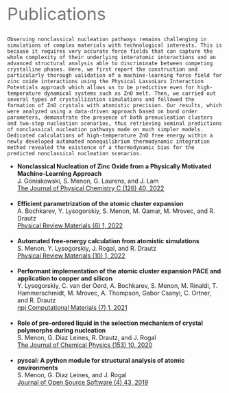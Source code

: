 
# ‎

<style type="text/css">
p {
   margin: 2px 0;
}
</style>

<p style="width:70%; font-size:40px; text-align:left; color:#757575">Publications</p>


```{dropdown} <p style="font-size:16px; font-family:Arial, sans-serif;">Nonclassical Nucleation of Zinc Oxide from a Physically Motivated Machine-Learning Approach</p> <p style="font-size:14px;font-family:Arial, sans-serif;"> J. Goniakowski, S. Menon, G. Laurens, and J. Lam </p> <a href=https://doi.org/10.1021/acs.jpcc.2c06341 style="font-size:12px">The Journal of Physical Chemistry C (126) 40, 2022 </a> 

Observing nonclassical nucleation pathways remains challenging in simulations of complex materials with technological interests. This is because it requires very accurate force fields that can capture the whole complexity of their underlying interatomic interactions and an advanced structural analysis able to discriminate between competing crystalline phases. Here, we first report the construction and particularly thorough validation of a machine-learning force field for zinc oxide interactions using the Physical LassoLars Interaction Potentials approach which allows us to be predictive even for high-temperature dynamical systems such as ZnO melt. Then, we carried out several types of crystallization simulations and followed the formation of ZnO crystals with atomistic precision. Our results, which were analyzed using a data-driven approach based on bond order parameters, demonstrate the presence of both prenucleation clusters and two-step nucleation scenarios, thus retrieving seminal predictions of nonclassical nucleation pathways made on much simpler models. Dedicated calculations of high-temperature ZnO free energy within a newly developed automated nonequilibrium thermodynamic integration method revealed the existence of a thermodynamic bias for the predicted nonclassical nucleation scenarios.
```


- **Nonclassical Nucleation of Zinc Oxide from a Physically Motivated Machine-Learning Approach**    
  J. Goniakowski, S. Menon, G. Laurens, and J. Lam    
  [The Journal of Physical Chemistry C (126) 40, 2022](https://doi.org/10.1021/acs.jpcc.2c06341)<br /><br />

- **Efficient parametrization of the atomic cluster expansion**    
  A. Bochkarev, Y. Lysogorskiy, S. Menon, M. Qamar, M. Mrovec, and R. Drautz    
  [Physical Review Materials (6) 1, 2022](https://doi.org/10.1103/physrevmaterials.6.013804)<br /><br />

- **Automated free-energy calculation from atomistic simulations**    
  S. Menon, Y. Lysogorskiy, J. Rogal, and R. Drautz    
  [Physical Review Materials (10) 1, 2022](https://doi.org/10.1103/physrevmaterials.5.103801)<br /><br />

- **Performant implementation of the atomic cluster expansion PACE and application to copper and silicon**    
  Y. Lysogorskiy, C. van der Oord, A. Bochkarev, S. Menon, M. Rinaldi, T. Hammerschmidt, M. Mrovec, A. Thompson, Gabor Csanyi, C. Ortner, and R. Drautz    
  [npj Computational Materials (7) 1, 2021](https://doi.org/10.1038/s41524-021-00559-9)<br /><br />

- **Role of pre-ordered liquid in the selection mechanism of crystal polymorphs during nucleation**    
  S. Menon, G. Diaz Leines, R. Drautz, and J. Rogal    
  [The Journal of Chemical Physics (153) 10, 2020](https://doi.org/10.1063/5.0017575)<br /><br />

- **pyscal: A python module for structural analysis of atomic environments**    
  S. Menon, G. Diaz Leines, and J. Rogal    
  [Journal of Open Source Software (4) 43, 2019](https://doi.org/10.21105/joss.01824)<br /><br />

